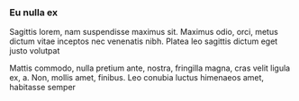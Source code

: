 ### Eu nulla ex

Sagittis lorem, nam suspendisse maximus sit. Maximus odio, orci, metus dictum vitae inceptos nec venenatis nibh. Platea leo sagittis dictum eget justo volutpat

Mattis commodo, nulla pretium ante, nostra, fringilla magna, cras velit ligula ex, a. Non, mollis amet, finibus. Leo conubia luctus himenaeos amet, habitasse semper


